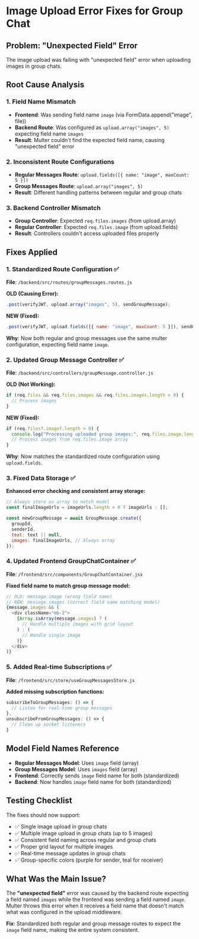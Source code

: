 # Image Upload Error Fixes for Group Chat

## Problem: "Unexpected Field" Error

The image upload was failing with "unexpected field" error when uploading images in group chats.

## Root Cause Analysis

### 1. **Field Name Mismatch**
- **Frontend**: Was sending field name `image` (via FormData.append("image", file))
- **Backend Route**: Was configured as `upload.array("images", 5)` expecting field name `images`
- **Result**: Multer couldn't find the expected field name, causing "unexpected field" error

### 2. **Inconsistent Route Configurations**
- **Regular Messages Route**: `upload.fields([{ name: "image", maxCount: 5 }])`
- **Group Messages Route**: `upload.array("images", 5)`
- **Result**: Different handling patterns between regular and group chats

### 3. **Backend Controller Mismatch**
- **Group Controller**: Expected `req.files.images` (from upload.array)
- **Regular Controller**: Expected `req.files.image` (from upload.fields)
- **Result**: Controllers couldn't access uploaded files properly

## Fixes Applied

### 1. **Standardized Route Configuration** ✅
**File**: `/backend/src/routes/groupMessages.routes.js`

**OLD (Causing Error):**
```javascript
.post(verifyJWT, upload.array("images", 5), sendGroupMessage);
```

**NEW (Fixed):**
```javascript
.post(verifyJWT, upload.fields([{ name: "image", maxCount: 5 }]), sendGroupMessage);
```

**Why**: Now both regular and group messages use the same multer configuration, expecting field name `image`.

### 2. **Updated Group Message Controller** ✅
**File**: `/backend/src/controllers/groupMessage.controller.js`

**OLD (Not Working):**
```javascript
if (req.files && req.files.images && req.files.images.length > 0) {
  // Process images
}
```

**NEW (Fixed):**
```javascript
if (req.files?.image?.length > 0) {
  console.log("Processing uploaded group images:", req.files.image.length);
  // Process images from req.files.image array
}
```

**Why**: Now matches the standardized route configuration using `upload.fields`.

### 3. **Fixed Data Storage** ✅
**Enhanced error checking and consistent array storage:**
```javascript
// Always store as array to match model
const finalImageUrls = imageUrls.length > 0 ? imageUrls : [];

const newGroupMessage = await GroupMessage.create({
  groupId,
  senderId,
  text: text || null,
  images: finalImageUrls, // Always array
});
```

### 4. **Updated Frontend GroupChatContainer** ✅
**File**: `/frontend/src/components/GroupChatContainer.jsx`

**Fixed field name to match group message model:**
```javascript
// OLD: message.image (wrong field name)
// NEW: message.images (correct field name matching model)
{message.images && (
  <div className="mb-2">
    {Array.isArray(message.images) ? (
      // Handle multiple images with grid layout
    ) : (
      // Handle single image
    )}
  </div>
)}
```

### 5. **Added Real-time Subscriptions** ✅
**File**: `/frontend/src/store/useGroupMessagesStore.js`

**Added missing subscription functions:**
```javascript
subscribeToGroupMessages: () => {
  // Listen for real-time group messages
},
unsubscribeFromGroupMessages: () => {
  // Clean up socket listeners
}
```

## Model Field Names Reference

- **Regular Messages Model**: Uses `image` field (array)
- **Group Messages Model**: Uses `images` field (array)
- **Frontend**: Correctly sends `image` field name for both (standardized)
- **Backend**: Now handles `image` field name for both (standardized)

## Testing Checklist

The fixes should now support:
- ✅ Single image upload in group chats
- ✅ Multiple image upload in group chats (up to 5 images)
- ✅ Consistent field naming across regular and group chats
- ✅ Proper grid layout for multiple images
- ✅ Real-time message updates in group chats
- ✅ Group-specific colors (purple for sender, teal for receiver)

## What Was the Main Issue?

The **"unexpected field"** error was caused by the backend route expecting a field named `images` while the frontend was sending a field named `image`. Multer throws this error when it receives a field name that doesn't match what was configured in the upload middleware.

**Fix**: Standardized both regular and group message routes to expect the `image` field name, making the entire system consistent.
